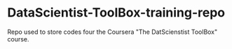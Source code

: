# DataScientist-ToolBox-training-repo
Repo used to store codes four the Coursera "The DatScienstist ToolBox" course.
